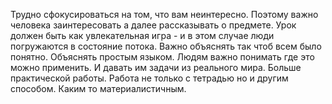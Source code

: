 Трудно сфокусироваться на том, что вам неинтересно. Поэтому важно человека заинтересовать а далее рассказывать о предмете.
Урок должен быть как увлекательная игра - и в этом случае люди погружаются в состояние потока.
Важно объяснять так чтоб всем было понятно. Объяснять простым языком.
Людям важно понимать где это можно применить. И давать им задачи из реального мира. Больше практической работы. Работа не только с тетрадью но и другим способом. Каким то материалистичным. 